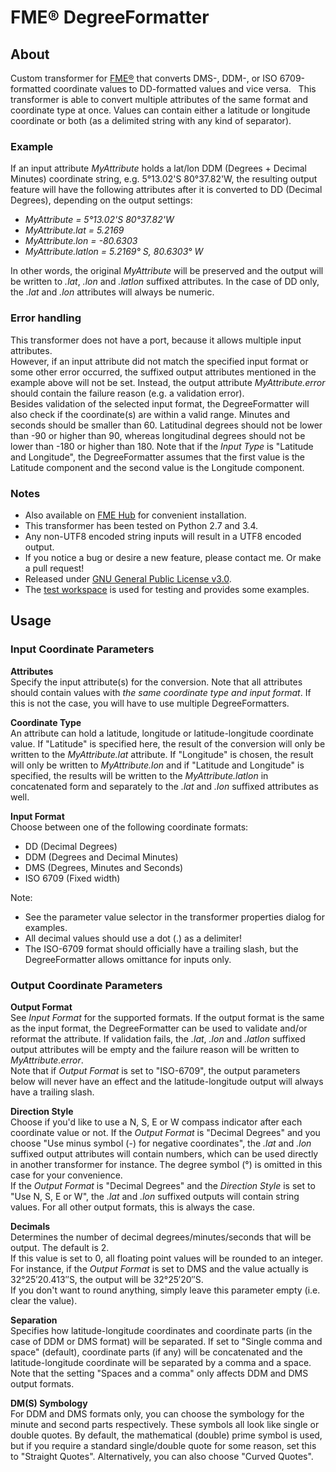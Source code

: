 # FME® DegreeFormatter

## About  
Custom transformer for [FME®](https://www.safe.com/how-it-works/) that converts DMS-, DDM-, or ISO 6709-formatted coordinate values to DD-formatted values and vice versa.  
This transformer is able to convert multiple attributes of the same format and coordinate type at once. Values can contain either a latitude or longitude coordinate or both (as a delimited string with any kind of separator). 

### Example  
If an input attribute _MyAttribute_ holds a lat/lon DDM (Degrees + Decimal Minutes) coordinate string, e.g. 5°13.02'S 80°37.82'W, the resulting output feature will have the following attributes after it is converted to DD (Decimal Degrees), depending on the output settings:

- _MyAttribute = 5°13.02'S 80°37.82'W_  
- _MyAttribute.lat = 5.2169_  
- _MyAttribute.lon = -80.6303_  
- _MyAttribute.latlon = 5.2169° S, 80.6303° W_

In other words, the original _MyAttribute_ will be preserved and the output will be written to _.lat_, _.lon_ and _.latlon_ suffixed attributes. In the case of DD only, the _.lat_ and _.lon_ attributes will always be numeric.

### Error handling  
This transformer does not have a _<Rejected>_ port, because it allows multiple input attributes.  
However, if an input attribute did not match the specified input format or some other error occurred, the suffixed output attributes mentioned in the example above will not be set. Instead, the output attribute _MyAttribute.error_ should contain the failure reason (e.g. a validation error).  
Besides validation of the selected input format, the DegreeFormatter will also check if the coordinate(s) are within a valid range. Minutes and seconds should be smaller than 60. Latitudinal degrees should not be lower than -90 or higher than 90, whereas longitudinal degrees should not be lower than -180 or higher than 180. Note that if the _Input Type_ is "Latitude and Longitude", the DegreeFormatter assumes that the first value is the Latitude component and the second value is the Longitude component.

### Notes  
- Also available on [FME Hub](https://hub.safe.com/transformers/degreeformatter) for convenient installation.
- This transformer has been tested on Python 2.7 and 3.4.  
- Any non-UTF8 encoded string inputs will result in a UTF8 encoded output.   
- If you notice a bug or desire a new feature, please contact me. Or make a pull request!  
- Released under [GNU General Public License v3.0](https://github.com/SanderSchaminee/fme-degreeformatter/blob/master/LICENSE).
- The [test workspace](https://github.com/SanderSchaminee/fme-degreeformatter/blob/master/DegreeFormatterTest.fmw) is used for testing and provides some examples.


## Usage  
### Input Coordinate Parameters   
**Attributes**  
Specify the input attribute(s) for the conversion. Note that all attributes should contain values with _the same coordinate type and input format_. If this is not the case, you will have to use multiple DegreeFormatters.

**Coordinate Type**  
An attribute can hold a latitude, longitude or latitude-longitude coordinate value. If "Latitude" is specified here, the result of the conversion will only be written to the _MyAttribute.lat_ attribute. If "Longitude" is chosen, the result will only be written to _MyAttribute.lon_ and if "Latitude and Longitude" is specified, the results will be written to the _MyAttribute.latlon_ in concatenated form and separately to the _.lat_ and _.lon_ suffixed attributes as well.

**Input Format**  
Choose between one of the following coordinate formats:  
- DD (Decimal Degrees)  
- DDM (Degrees and Decimal Minutes)  
- DMS (Degrees, Minutes and Seconds)  
- ISO 6709 (Fixed width)

Note:  
- See the parameter value selector in the transformer properties dialog for examples.  
- All decimal values should use a dot (.) as a delimiter!  
- The ISO-6709 format should officially have a trailing slash, but the DegreeFormatter allows omittance for inputs only.

### Output Coordinate Parameters 
**Output Format**  
See _Input Format_ for the supported formats. If the output format is the same as the input format, the DegreeFormatter can be used to validate and/or reformat the attribute. If validation fails, the _.lat_, _.lon_ and _.latlon_ suffixed output attributes will be empty and the failure reason will be written to _MyAttribute.error_.  
Note that if _Output Format_ is set to "ISO-6709", the output parameters below will never have an effect and the latitude-longitude output will always have a trailing slash.

**Direction Style**  
Choose if you'd like to use a N, S, E or W compass indicator after each coordinate value or not. If the _Output Format_ is "Decimal Degrees" and you choose "Use minus symbol (-) for negative coordinates", the _.lat_ and _.lon_ suffixed output attributes will contain numbers, which can be used directly in another transformer for instance. The degree symbol (°) is omitted in this case for your convenience.  
If the _Output Format_ is "Decimal Degrees" and the _Direction Style_ is set to "Use N, S, E or W", the _.lat_ and _.lon_ suffixed outputs will contain string values. For all other output formats, this is always the case.

**Decimals**  
Determines the number of decimal degrees/minutes/seconds that will be output. The default is 2.  
If this value is set to 0, all floating point values will be rounded to an integer. For instance, if the _Output Format_ is set to DMS and the value actually is 32°25′20.413″S, the output will be 32°25′20″S.  
If you don't want to round anything, simply leave this parameter empty (i.e. clear the value).

**Separation**   
Specifies how latitude-longitude coordinates and coordinate parts (in the case of DDM or DMS format) will be separated. If set to "Single comma and space" (default), coordinate parts (if any) will be concatenated and the latitude-longitude coordinate will be separated by a comma and a space.  
Note that the setting "Spaces and a comma" only affects DDM and DMS output formats.

**DM(S) Symbology**  
For DDM and DMS formats only, you can choose the symbology for the minute and second parts respectively. These symbols all look like single or double quotes. By default, the mathematical (double) prime symbol is used, but if you require a standard single/double quote for some reason, set this to "Straight Quotes". Alternatively, you can also choose "Curved Quotes".
